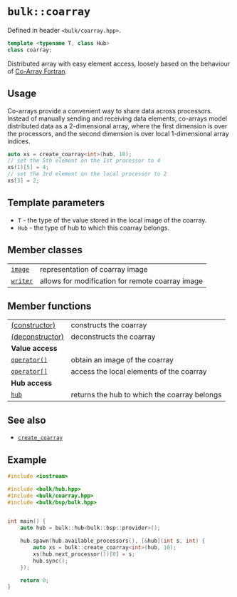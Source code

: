 # `bulk::coarray`

Defined in header `<bulk/coarray.hpp>`.

```cpp
template <typename T, class Hub>
class coarray;
```

Distributed array with easy element access, loosely based on the behaviour of [Co-Array Fortran](https://en.wikipedia.org/wiki/Coarray_Fortran).

## Usage

Co-arrays provide a convenient way to share data across processors. Instead of
manually sending and receiving data elements, co-arrays model distributed data
as a 2-dimensional array, where the first dimension is over the processors,
and the second dimension is over local 1-dimensional array indices.

```cpp
auto xs = create_coarray<int>(hub, 10);
// set the 5th element on the 1st processor to 4
xs(1)[5] = 4;
// set the 3rd element on the local processor to 2
xs[3] = 2;
```

## Template parameters

* `T` - the type of the value stored in the local image of the coarray.
* `Hub` - the type of hub to which this coarray belongs.

## Member classes
|                               |                                                  |
|-------------------------------|--------------------------------------------------|
| [`image`](coarray/image.md)   | representation of coarray image                  |
| [`writer`](coarray/writer.md) | allows for modification for remote coarray image |

## Member functions
|                                                     |                                              |
|-----------------------------------------------------|----------------------------------------------|
| [(constructor)](coarray/constructor.md)             | constructs the coarray                       |
| [(deconstructor)](coarray/deconstructor.md)         | deconstructs the coarray                     |
| **Value access**                                    |                                              |
| [`operator()`](coarray/parentheses_operator.md)     | obtain an image of the coarray               |
| [`operator[]`](coarray/square_brackets_operator.md) | access the local elements of the coarray     |
| **Hub access**                                      |                                              |
| [`hub`](coarray/hub.md)                             | returns the hub to which the coarray belongs |

## See also

- [`create_coarray`](coarray/create_coarray.md)

## Example

```cpp
#include <iostream>

#include <bulk/hub.hpp>
#include <bulk/coarray.hpp>
#include <bulk/bsp/bulk.hpp>


int main() {
    auto hub = bulk::hub<bulk::bsp::provider>();

    hub.spawn(hub.available_processors(), [&hub](int s, int) {
        auto xs = bulk::create_coarray<int>(hub, 10);
        xs(hub.next_processor())[0] = s;
        hub.sync();
    });

    return 0;
}
```
